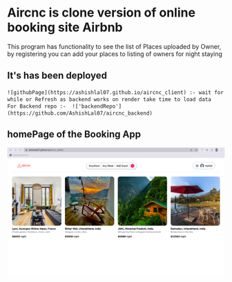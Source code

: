 # Aircnc is clone version of online booking site Airbnb
  This program has functionality to see the list of Places uploaded by Owner, by registering you can add your places to listing of owners for night staying

## It's has been deployed 
    ![githubPage](https://ashishlal07.github.io/aircnc_client) :- wait for while or Refresh as backend works on render take time to load data
    For Backend repo :-  !['backendRepo'](https://github.com/AshishLal07/aircnc_backend)
    
    

## homePage of the Booking App
![home page](public/HomePage.png)
